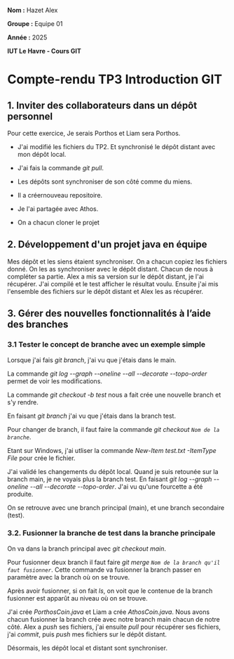 **Nom :** Hazet Alex

**Groupe :** Equipe 01

**Année :** 2025

**IUT Le Havre - Cours GIT**

# Compte-rendu TP3 Introduction GIT



## 1. Inviter des collaborateurs dans un dépôt personnel


Pour cette exercice, Je serais Porthos et Liam sera Porthos.

- J'ai modifié les fichiers du TP2. Et synchronisé le dépôt distant avec mon dépôt local.
- J'ai fais la commande *git pull*.
- Les dépôts sont synchroniser de son côté comme du miens.

- Il a créernouveau repositoire.
- Je l'ai partagée avec Athos.
- On a chacun cloner le projet


## 2. Développement d'un projet java en équipe


Mes dépôt et les siens étaient synchroniser. On a chacun copiez les fichiers donné. On les as 
synchroniser avec le dépôt distant. Chacun de nous à compléter sa partie. Alex a mis sa version sur 
le dépôt distant, je l'ai récupérer. J'ai compilé et le test afficher le résultat voulu. Ensuite j'ai 
mis l'ensemble des fichiers sur le dépôt distant et Alex les as récupérer.


## 3. Gérer des nouvelles fonctionnalités à l’aide des branches


### 3.1 Tester le concept de branche avec un exemple simple

Lorsque j'ai fais *git branch*, j'ai vu que j'étais dans le main.

La commande *git log --graph --oneline --all --decorate --topo-order* permet de voir les modifications.

La commande *git checkout -b test* nous a fait crée une nouvelle branch et s'y rendre.

En faisant *git branch* j'ai vu que j'étais dans la branch test.

Pour changer de branch, il faut faire la commande *git checkout `Nom de la branche`*.

Etant sur Windows, j'ai utliser la commande *New-Item test.txt -ItemType File* pour crée le fichier.

J'ai validé les changements du dépôt local. Quand je suis retounée sur la branch main, je ne voyais 
plus la branch test. En faisant *git log --graph --oneline --all --decorate --topo-order*. J'ai 
vu qu'une fourcette a été produite.

On se retrouve avec une branch principal (main), et une branch secondaire (test).

### 3.2. Fusionner la branche de test dans la branche principale

On va dans la branch principal avec *git checkout main*.

Pour fusionner deux branch il faut faire *git merge `Nom de la branch qu'il faut fusionner`*.
Cette commande va fusionner la branch passer en paramètre avec la branch où on se trouve.

Après avoir fusionner, si on fait *ls*, on voit que le contenue de la branch fusionner est 
apparût au niveau où on se trouve.

J'ai crée *PorthosCoin.java* et Liam a crée *AthosCoin.java*. Nous avons chacun fusionner la branch 
crée avec notre branch main chacun de notre côté. Alex a *push* ses fichiers, j'ai ensuite *pull* pour 
récupérer ses fichiers, j'ai *commit*, puis *push* mes fichiers sur le dépôt distant.

Désormais, les dépôt local et distant sont synchroniser.